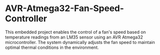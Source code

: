 # AVR-Atmega32-Fan-Speed-Controller
This embedded project enables the control of a fan's speed based on temperature readings from an LM35 sensor using an AVR Atmega32 microcontroller. The system dynamically adjusts the fan speed to maintain optimal thermal conditions in the environment.
